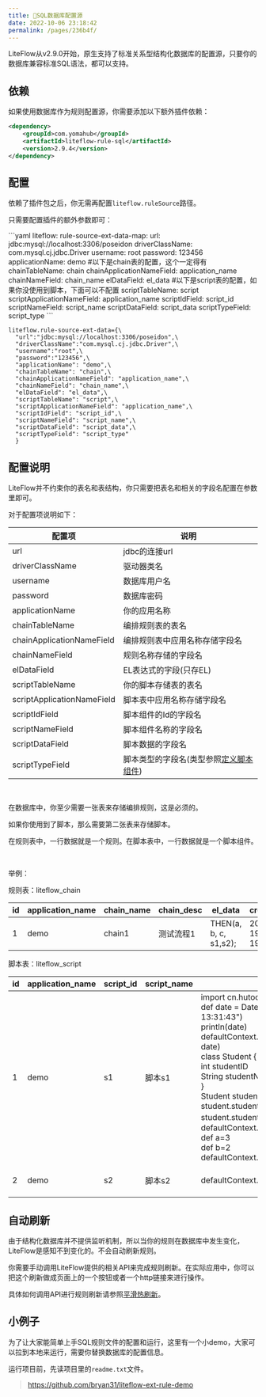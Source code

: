 ```yaml
---
title: 📘SQL数据库配置源
date: 2022-10-06 23:18:42
permalink: /pages/236b4f/
---
```


LiteFlow从v2.9.0开始，原生支持了标准关系型结构化数据库的配置源，只要你的数据库兼容标准SQL语法，都可以支持。

## 依赖

如果使用数据库作为规则配置源，你需要添加以下额外插件依赖：

```xml
<dependency>
    <groupId>com.yomahub</groupId>
    <artifactId>liteflow-rule-sql</artifactId>
    <version>2.9.4</version>
</dependency>
```

## 配置

依赖了插件包之后，你无需再配置`liteflow.ruleSource`路径。

只需要配置插件的额外参数即可：

<code-group>
  <code-block title="Yaml风格配置" active>
```yaml
liteflow:
  rule-source-ext-data-map:
    url: jdbc:mysql://localhost:3306/poseidon
    driverClassName: com.mysql.cj.jdbc.Driver
    username: root
    password: 123456
    applicationName: demo
    #以下是chain表的配置，这个一定得有
    chainTableName: chain
    chainApplicationNameField: application_name
    chainNameField: chain_name
    elDataField: el_data
    #以下是script表的配置，如果你没使用到脚本，下面可以不配置
    scriptTableName: script
    scriptApplicationNameField: application_name
    scriptIdField: script_id
    scriptNameField: script_name
    scriptDataField: script_data
    scriptTypeField: script_type
```
  </code-block>
  <code-block title="Properties风格配置">

```properties
liteflow.rule-source-ext-data={\
  "url":"jdbc:mysql://localhost:3306/poseidon",\
  "driverClassName":"com.mysql.cj.jdbc.Driver",\
  "username":"root",\
  "password":"123456",\
  "applicationName": "demo",\
  "chainTableName": "chain",\
  "chainApplicationNameField": "application_name",\
  "chainNameField": "chain_name",\
  "elDataField": "el_data",\
  "scriptTableName": "script",\
  "scriptApplicationNameField": "application_name",\
  "scriptIdField": "script_id",\
  "scriptNameField": "script_name",\
  "scriptDataField": "script_data",\
  "scriptTypeField": "script_type"
  }
```
  </code-block>
</code-group>

## 配置说明

LiteFlow并不约束你的表名和表结构，你只需要把表名和相关的字段名配置在参数里即可。

对于配置项说明如下：

| 配置项                     | 说明                                     |
| -------------------------- |----------------------------------------|
| url                        | jdbc的连接url                             |
| driverClassName            | 驱动器类名                                  |
| username                   | 数据库用户名                                 |
| password                   | 数据库密码                                  |
| applicationName            | 你的应用名称                                 |
| chainTableName             | 编排规则表的表名                               |
| chainApplicationNameField  | 编排规则表中应用名称存储字段名                        |
| chainNameField             | 规则名称存储的字段名                             |
| elDataField                | EL表达式的字段(只存EL)                         |
| scriptTableName            | 你的脚本存储表的表名                             |
| scriptApplicationNameField | 脚本表中应用名称存储字段名                          |
| scriptIdField              | 脚本组件的Id的字段名                            |
| scriptNameField            | 脚本组件名称的字段名                             |
| scriptDataField            | 脚本数据的字段名                               |
| scriptTypeField            | 脚本类型的字段名(类型参照[定义脚本组件](/pages/81d53c/)) |

<br>

在数据库中，你至少需要一张表来存储编排规则，这是必须的。

如果你使用到了脚本，那么需要第二张表来存储脚本。

在规则表中，一行数据就是一个规则。在脚本表中，一行数据就是一个脚本组件。

<br>

举例：

规则表：liteflow_chain

| id   | application_name | chain_name | chain_desc | el_data               | create_time         |
| ---- | ---------------- | ---------- | ---------- | --------------------- | ------------------- |
| 1    | demo             | chain1     | 测试流程1  | THEN(a, b, c, s1,s2); | 2022-09-19 19:31:00 |

脚本表：liteflow_script

| id   | application_name | script_id | script_name | script_data                                                  | script_type | create_time         |
| ---- | ---------------- | --------- | ----------- | ------------------------------------------------------------ | ----------- | ------------------- |
| 1    | demo             | s1        | 脚本s1      | import cn.hutool.core.date.DateUtil<br>def date = DateUtil.parse("2022-10-17 13:31:43")<br>println(date) defaultContext.setData("demoDate", date)<br>class Student {<br/>   int studentID<br/>   String studentName<br/>}<br/>Student student = new Student() student.studentID = 100301 student.studentName = "张三" defaultContext.setData("student",student)  def a=3<br/>def b=2<br/>defaultContext.setData("s1",a*b) | script      | 2022-09-19 19:31:00 |
| 2    | demo             | s2        | 脚本s2      | defaultContext.setData("s2","hello")                         | script      | 2022-09-19 19:31:00 |



## 自动刷新

由于结构化数据库并不提供监听机制，所以当你的规则在数据库中发生变化，LiteFlow是感知不到变化的。不会自动刷新规则。

你需要手动调用LiteFlow提供的相关API来完成规则刷新。在实际应用中，你可以把这个刷新做成页面上的一个按钮或者一个http链接来进行操作。

具体如何调用API进行规则刷新请参照[平滑热刷新](/pages/204d71/)。

## 小例子
为了让大家能简单上手SQL规则文件的配置和运行，这里有一个小demo，大家可以拉到本地来运行，需要你替换数据库的配置信息。

运行项目前，先读项目里的`readme.txt`文件。

> https://github.com/bryan31/liteflow-ext-rule-demo